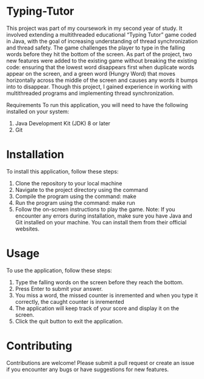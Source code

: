 # Typing-Tutor
This project was part of my coursework in my second year of study. It involved extending a multithreaded educational “Typing Tutor” game coded in Java, with the goal of increasing understanding of thread synchronization and thread safety. The game challenges the player to type in the falling words before they hit the bottom of the screen. As part of the project, two new features were added to the existing game without breaking the existing code: ensuring that the lowest word disappears first when duplicate words appear on the screen, and a green word (Hungry Word) that moves horizontally across the middle of the screen and causes any words it bumps into to disappear. Though this project, I gained experience in working with multithreaded programs and implementing thread synchronization.

Requirements To run this application, you will need to have the following installed on your system:

1. Java Development Kit (JDK) 8 or later
2. Git
# Installation
To install this application, follow these steps:

1. Clone the repository to your local machine
2. Navigate to the project directory using the command
3. Compile the program using the command: make
4. Run the program using the command: make run
5. Follow the on-screen instructions to play the game.
Note: If you encounter any errors during installation, make sure you have Java and Git installed on your machine. You can install them from their official websites.

# Usage
To use the application, follow these steps:

1. Type the falling words on the screen before they reach the bottom.
2. Press Enter to submit your answer.
3. You miss a word, the missed counter is inremented and when you type it correctly, the caught counter is inremented
4. The application will keep track of your score and display it on the screen.
5. Click the quit button to exit the application.
# Contributing
Contributions are welcome! Please submit a pull request or create an issue if you encounter any bugs or have suggestions for new features.
